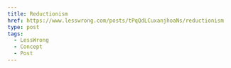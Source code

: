 ```yaml
---
title: Reductionism
href: https://www.lesswrong.com/posts/tPqQdLCuxanjhoaNs/reductionism
type: post
tags:
  - LessWrong
  - Concept
  - Post
---
```


